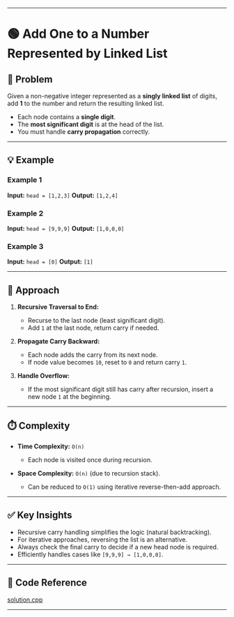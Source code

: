 
---

# 🟢 Add One to a Number Represented by Linked List

## 📌 Problem

Given a non-negative integer represented as a **singly linked list** of digits, add **1** to the number and return the resulting linked list.

* Each node contains a **single digit**.
* The **most significant digit** is at the head of the list.
* You must handle **carry propagation** correctly.

---

## 💡 Example

### Example 1

**Input:** `head = [1,2,3]`
**Output:** `[1,2,4]`

### Example 2

**Input:** `head = [9,9,9]`
**Output:** `[1,0,0,0]`

### Example 3

**Input:** `head = [0]`
**Output:** `[1]`

---

## 🧠 Approach

1. **Recursive Traversal to End:**

   * Recurse to the last node (least significant digit).
   * Add `1` at the last node, return carry if needed.

2. **Propagate Carry Backward:**

   * Each node adds the carry from its next node.
   * If node value becomes `10`, reset to `0` and return carry `1`.

3. **Handle Overflow:**

   * If the most significant digit still has carry after recursion,
     insert a new node `1` at the beginning.

---

## ⏱️ Complexity

* **Time Complexity:** `O(n)`

  * Each node is visited once during recursion.

* **Space Complexity:** `O(n)` (due to recursion stack).

  * Can be reduced to `O(1)` using iterative reverse-then-add approach.

---

## ✅ Key Insights

* Recursive carry handling simplifies the logic (natural backtracking).
* For iterative approaches, reversing the list is an alternative.
* Always check the final carry to decide if a new head node is required.
* Efficiently handles cases like `[9,9,9] → [1,0,0,0]`.

---

## 📝 Code Reference

[solution.cpp](./solution.cpp)

---


